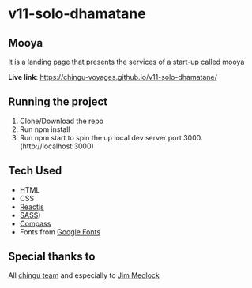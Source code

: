 # v11-solo-dhamatane
## Mooya
It is a landing page that presents the services of a start-up called mooya

**Live link**: https://chingu-voyages.github.io/v11-solo-dhamatane/

## Running the project
1. Clone/Download the repo
2. Run npm install
3. Run npm start to spin the up local dev server port 3000.(http://localhost:3000)

## Tech Used
* HTML
* CSS
* [Reactjs](https://fr.reactjs.org/)
* [SASS](https://sass-lang.com/))
* [Compass](http://compass-style.org/)
* Fonts from [Google Fonts](https://fonts.google.com/)

## Special thanks to
All [chingu team](https://www.chingu.io/) and especially to [Jim Medlock](https://github.com/jdmedlock)